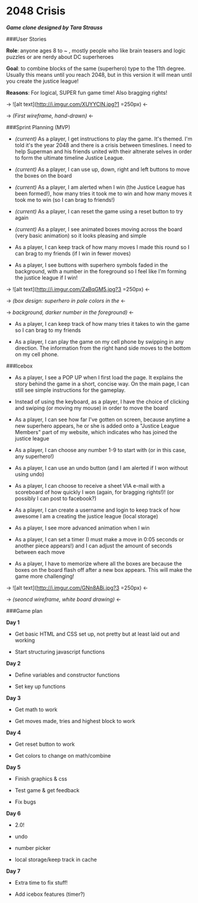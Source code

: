 # 2048 Crisis

__*Game clone designed by Tara Strauss*__

###User Stories

**Role**: anyone ages 8 to ~ , mostly people who like brain teasers and logic puzzles or are nerdy about DC superheroes

**Goal**: to combine blocks of the same (superhero) type to the 11th degree. Usually this means until you reach 2048, but in this version it will mean until you create the justice league!

**Reasons**: For logical, SUPER fun game time! Also bragging rights! 

-> ![alt text](http://i.imgur.com/XUYYClN.jpg?1 =250px) <-

-> *(First wireframe, hand-drawn)* <-

###Sprint Planning (MVP)

- *(current)* As a player, I get instructions to play the game. It's themed. I'm told it's the year 2048 and there is a crisis between timeslines. I need to help Superman and his friends united with their altnerate selves in order to form the ultimate timeline Justice League.

- *(current)* As a player, I can use up, down, right and left buttons to move the boxes on the board

- *(current)* As a player, I am alerted when I win (the Justice League has been formed!), how many tries it took me to win and how many moves it took me to win (so I can brag to friends!)

- *(current)* As a player, I can reset the game using a reset button to try again

- *(current)* As a player, I see animated boxes moving across the board (very basic animation) so it looks pleasing and simple

- As a player, I can keep track of how many moves I made this round so I can brag to my friends (if I win in fewer moves)

- As a player, I see buttons with superhero symbols faded in the background, with a number in the foreground so I feel like I'm forming the justice league if I win!

-> ![alt text](http://i.imgur.com/ZaBqGM5.jpg?3 =250px) <-

-> *(box design: superhero in pale colors in the* <-

-> *background, darker number in the foreground)* <-

- As a player, I can keep track of how many tries it takes to win the game so I can brag to my friends

- As a player, I can play the game on my cell phone by swipping in any direction. The information from the right hand side moves to the bottom on my cell phone.


###Icebox

- As a player, I see a POP UP when I first load the page. It explains the story behind the game in a short, concise way. On the main page, I can still see simple instructions for the gameplay.

- Instead of using the keyboard, as a player, I have the choice of clicking and swiping (or moving my mouse) in order to move the board 

- As a player, I can see how far I've gotten on screen, because anytime a new superhero appears, he or she is added onto a "Justice League Members" part of my website, which indicates who has joined the justice league

- As a player, I can choose any number 1-9 to start with (or in this case, any superhero!)

- As a player, I can use an undo button (and I am alerted if I won without using undo)

- As a player, I can choose to receive a sheet VIA e-mail with a scoreboard of how quickly I won (again, for bragging rights!)! (or possibly I can post to facebook?)

- As a player, I can create a username and login to keep track of how awesome I am a creating the justice league (local storage)

- As a player, I see more advanced animation when I win

- As a player, I can set a timer (I must make a move in 0:05 seconds or another piece appears!) and I can adjust the amount of seconds between each move

- As a player, I have to memorize where all the boxes are because the boxes on the board flash off after a new box appears. This will make the game more challenging!

-> ![alt text](http://i.imgur.com/GNn8ABi.jpg?3 =250px) <-

-> *(seoncd wireframe, white board drawing)* <-


###Game plan

**Day 1**

* Get basic HTML and CSS set up, not pretty but at least laid out and working

* Start structuring javascript functions

**Day 2**

* Define variables and constructor functions

* Set key up functions

**Day 3**

* Get math to work

* Get moves made, tries and highest block to work

**Day 4**

* Get reset button to work

* Get colors to change on math/combine

**Day 5**

* Finish graphics & css

* Test game & get feedback

* Fix bugs

**Day 6**

* 2.0! 

* undo 

* number picker

* local storage/keep track in cache

**Day 7**

* Extra time to fix stuff!

* Add icebox features (timer?)








